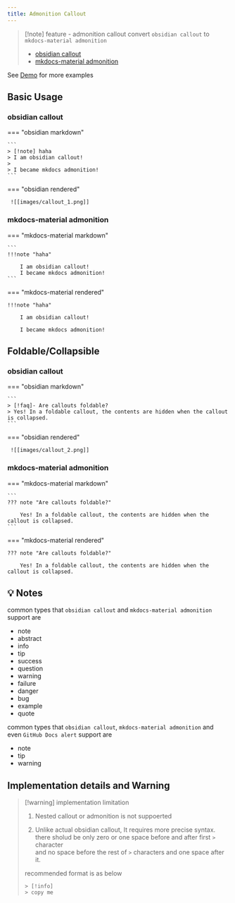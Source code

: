 ```yaml
---
title: Admonition Callout
---
```

> [!note]  feature - admonition callout
> convert `obsidian callout` to `mkdocs-material admonition`
> 
> - [obsidian callout](https://help.obsidian.md/Editing+and+formatting/Callouts)
> - [mkdocs-material admonition](https://squidfunk.github.io/mkdocs-material/reference/admonitions/)

See [Demo](demo) for more examples
## Basic Usage

###  obsidian callout

=== "obsidian markdown"

    ```
    > [!note] haha
    > I am obsidian callout!
    > 
    > I became mkdocs admonition!
    ```

=== "obsidian rendered"

     ![[images/callout_1.png]]


### mkdocs-material admonition

=== "mkdocs-material markdown"

    ```
    !!!note "haha"
    
        I am obsidian callout!
        I became mkdocs admonition!
    ```

=== "mkdocs-material rendered"

    !!!note "haha"
    
        I am obsidian callout!
        
        I became mkdocs admonition!



## Foldable/Collapsible

###  obsidian callout

=== "obsidian markdown"

    ```
    > [!faq]- Are callouts foldable? 
    > Yes! In a foldable callout, the contents are hidden when the callout is collapsed.
    ```

=== "obsidian rendered"

     ![[images/callout_2.png]]

### mkdocs-material admonition

=== "mkdocs-material markdown"

    ```
    ??? note "Are callouts foldable?"
    
        Yes! In a foldable callout, the contents are hidden when the callout is collapsed.
    ```

=== "mkdocs-material rendered"

    ??? note "Are callouts foldable?"
    
        Yes! In a foldable callout, the contents are hidden when the callout is collapsed.


## 💡 Notes

common types that `obsidian callout` and `mkdocs-material admonition` support are

-   note
-   abstract
-   info
-   tip
-   success
-   question
-   warning
-   failure
-   danger
-   bug
-   example
-   quote

common types that `obsidian callout`, `mkdocs-material admonition` and even `GitHub Docs alert` support are

- note
- tip
- warning

## Implementation details and Warning

> [!warning] implementation limitation
> 1. Nested callout or admonition is not suppoerted
> 
> 2. Unlike actual obsidian callout, It requires more precise syntax. <br>
>    there sholud be only zero or one space before and after first  `>` character <br>
>    and no space before the rest of `>` characters and one space after it.
> 
>   recommended format is as below
> ```text
> > [!info]
> > copy me 
> ```


